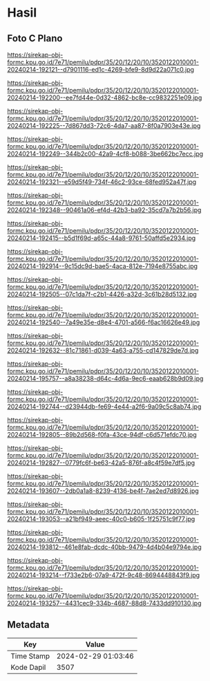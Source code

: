 # Hasil

## Foto C Plano

https://sirekap-obj-formc.kpu.go.id/7e71/pemilu/pdpr/35/20/12/20/10/3520122010001-20240214-192121--d7901116-ed1c-4269-bfe9-8d9d22a071c0.jpg

https://sirekap-obj-formc.kpu.go.id/7e71/pemilu/pdpr/35/20/12/20/10/3520122010001-20240214-192200--ee7fd44e-0d32-4862-bc8e-cc9832251e09.jpg

https://sirekap-obj-formc.kpu.go.id/7e71/pemilu/pdpr/35/20/12/20/10/3520122010001-20240214-192225--7d867dd3-72c6-4da7-aa87-8f0a7903e43e.jpg

https://sirekap-obj-formc.kpu.go.id/7e71/pemilu/pdpr/35/20/12/20/10/3520122010001-20240214-192249--344b2c00-42a9-4cf8-b088-3be662bc7ecc.jpg

https://sirekap-obj-formc.kpu.go.id/7e71/pemilu/pdpr/35/20/12/20/10/3520122010001-20240214-192321--e59d5f49-734f-46c2-93ce-68fed952a47f.jpg

https://sirekap-obj-formc.kpu.go.id/7e71/pemilu/pdpr/35/20/12/20/10/3520122010001-20240214-192348--90461a06-ef4d-42b3-ba92-35cd7a7b2b56.jpg

https://sirekap-obj-formc.kpu.go.id/7e71/pemilu/pdpr/35/20/12/20/10/3520122010001-20240214-192415--b5d1f69d-a65c-44a8-9761-50affd5e2934.jpg

https://sirekap-obj-formc.kpu.go.id/7e71/pemilu/pdpr/35/20/12/20/10/3520122010001-20240214-192914--9c15dc9d-bae5-4aca-812e-7194e8755abc.jpg

https://sirekap-obj-formc.kpu.go.id/7e71/pemilu/pdpr/35/20/12/20/10/3520122010001-20240214-192505--07c1da7f-c2b1-4426-a32d-3c61b28d5132.jpg

https://sirekap-obj-formc.kpu.go.id/7e71/pemilu/pdpr/35/20/12/20/10/3520122010001-20240214-192540--7a49e35e-d8e4-4701-a566-f6ac16626e49.jpg

https://sirekap-obj-formc.kpu.go.id/7e71/pemilu/pdpr/35/20/12/20/10/3520122010001-20240214-192632--81c71861-d039-4a63-a755-cd147829de7d.jpg

https://sirekap-obj-formc.kpu.go.id/7e71/pemilu/pdpr/35/20/12/20/10/3520122010001-20240214-195757--a8a38238-d64c-4d6a-9ec6-eaab628b9d09.jpg

https://sirekap-obj-formc.kpu.go.id/7e71/pemilu/pdpr/35/20/12/20/10/3520122010001-20240214-192744--d23944db-fe69-4e44-a2f6-9a09c5c8ab74.jpg

https://sirekap-obj-formc.kpu.go.id/7e71/pemilu/pdpr/35/20/12/20/10/3520122010001-20240214-192805--89b2d568-f0fa-43ce-94df-c6d571efdc70.jpg

https://sirekap-obj-formc.kpu.go.id/7e71/pemilu/pdpr/35/20/12/20/10/3520122010001-20240214-192827--0779fc6f-be63-42a5-876f-a8c4f59e7df5.jpg

https://sirekap-obj-formc.kpu.go.id/7e71/pemilu/pdpr/35/20/12/20/10/3520122010001-20240214-193607--2db0a1a8-8239-4136-be4f-7ae2ed7d8926.jpg

https://sirekap-obj-formc.kpu.go.id/7e71/pemilu/pdpr/35/20/12/20/10/3520122010001-20240214-193053--a21bf949-aeec-40c0-b605-1f25751c9f77.jpg

https://sirekap-obj-formc.kpu.go.id/7e71/pemilu/pdpr/35/20/12/20/10/3520122010001-20240214-193812--461e8fab-dcdc-40bb-9479-4d4b04e9794e.jpg

https://sirekap-obj-formc.kpu.go.id/7e71/pemilu/pdpr/35/20/12/20/10/3520122010001-20240214-193214--f733e2b6-07a9-472f-9c48-8694448843f9.jpg

https://sirekap-obj-formc.kpu.go.id/7e71/pemilu/pdpr/35/20/12/20/10/3520122010001-20240214-193257--4431cec9-334b-4687-88d8-7433dd910130.jpg


## Metadata

| Key        | Value               |
| ---------- | ------------------- |
| Time Stamp | 2024-02-29 01:03:46 |
| Kode Dapil | 3507                |



